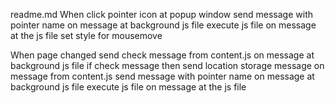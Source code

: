 readme.md
When click pointer icon at popup window
send message with pointer name
on message at background js file
execute js file
on message at the js file
set style for mousemove

When page changed
send check message from content.js
on message at background js file
if check message then send location storage message
on message from content.js
send message with pointer name
on message at background js file
execute js file
on message at the js file
